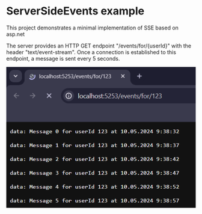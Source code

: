 # ServerSideEvents example
This project demonstrates a minimal implementation of SSE based on asp.net

The server provides an HTTP GET endpoint "/events/for/{userId}" with the header "text/event-stream". 
Once a connection is established to this endpoint, a message is sent every 5 seconds.

![Example of usage via Browser](example.png)
